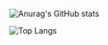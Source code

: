 ![Anurag's GitHub stats](https://github-readme-stats.vercel.app/api?username=isdlyusukeshimizu&show_icons=true&theme=radical)

![Top Langs](https://github-readme-stats.vercel.app/api/top-langs/?username=isdlyusukeshimizu&layout=compact&theme=radical)
